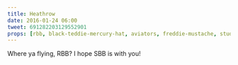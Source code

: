 ```yaml
---
title: Heathrow
date: 2016-01-24 06:00
tweet: 691282203129552901
props: [rbb, black-teddie-mercury-hat, aviators, freddie-mustache, studded-black-choker, harley-jacket, heathrow]
---
```

Where ya flying, RBB? I hope SBB is with you!
